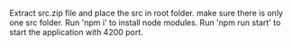 Extract src.zip file and place the src in root folder. make sure there is only one src folder.
Run 'npm i' to install node modules.
Run 'npm run start' to start the application with 4200 port.
